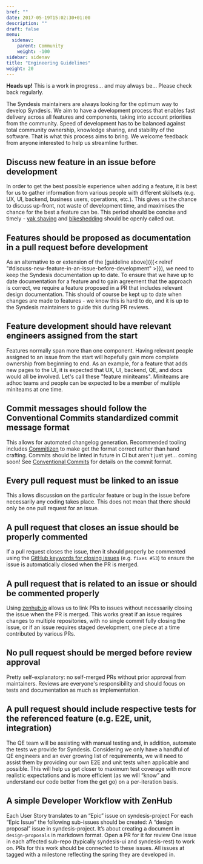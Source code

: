 ```yaml
---
bref: ""
date: 2017-05-19T15:02:30+01:00
description: ""
draft: false
menu:
  sidenav:
    parent: Community
    weight: -100
sidebar: sidenav
title: "Engineering Guidelines"
weight: 20
---
```


<div class="alert alert-info" role="alert">
  <strong>Heads up!</strong> This is a work in progress... and may always be... Please check back regularly.
</div>

The Syndesis maintainers are always looking for the optimum way to develop Syndesis. We aim to have a development process that enables fast delivery across all features and components, taking into account priorities from the community. Speed of development has to be balanced against total community ownership, knowledge sharing, and stability of the software. That is what this process aims to bring. We welcome feedback from anyone interested to help us streamline further.

## Discuss new feature in an issue before development

In order to get the best possible experience when adding a feature, it is best for us to gather information from various people with different skillsets (e.g. UX, UI, backend, business users, operations, etc.). This gives us the chance to discuss up-front, not waste of development time, and maximises the chance for the best a feature can be. This period should be concise and timely - [yak shaving](http://catb.org/jargon/html/Y/yak-shaving.html) and [bikeshedding](https://en.wiktionary.org/wiki/bikeshedding) should be openly called out.

## Features should be proposed as documentation in a pull request before development

As an alternative to or extension of the [guideline above]({{< relref "#discuss-new-feature-in-an-issue-before-development" >}}), we need to keep the Syndesis documentation up to date. To ensure that we have up to date documentation for a feature and to gain agreement that the approach is correct, we require a feature proposed in a PR that includes relevant design documentation. This should of course be kept up to date when changes are made to features - we know this is hard to do, and it is up to the Syndesis maintainers to guide this during PR reviews.

## Feature development should have relevant engineers assigned from the start

Features normally span more than one component. Having relevant people assigned to an issue from the start will hopefully gain more complete ownership from beginning to end. As an example, for a feature that adds new pages to the UI, it is expected that UX, UI, backend, QE, and docs would all be involved. Let's call these "feature miniteams". Miniteams are adhoc teams and people can be expected to be a member of multiple miniteams at one time.

## Commit messages should follow the Conventional Commits standardized commit message format

This allows for automated changelog generation. Recommended tooling includes [Commitizen](https://github.com/commitizen/cz-cli) to make get the format correct rather than hand crafting. Commits should be linted in future in CI but aren't just yet... coming soon! See [Conventional Commits](http://conventionalcommits.org/) for details on the commit format.

## Every pull request must be linked to an issue

This allows discussion on the particular feature or bug in the issue before necessarily any coding takes place. This does not mean that there should only be one pull request for an issue.

## A pull request that closes an issue should be properly commented

If a pull request closes the issue, then it should properly be commented using the [GitHub keywords for closing issues](https://help.github.com/articles/closing-issues-via-commit-messages/)  (e.g. `fixes #53`) to ensure the issue is automatically closed when the PR is merged.

## A pull request that is related to an issue or should be commented properly

Using [zenhub.io](https://zenhub.io) allows us to link PRs to issues without necessarily closing the issue when the PR is merged. This works great if an issue requires changes to multiple repositories, with no single commit fully closing the issue, or if an issue requires staged development, one piece at a time contributed by various PRs.

## No pull request should be merged before review approval

Pretty self-explanatory: no self-merged PRs without prior approval from maintainers. Reviews are everyone's responsibility and should focus on tests and documentation as much as implementation.

## A pull request should include respective tests for the referenced feature (e.g. E2E, unit, integration)

The QE team will be assisting with manual testing and, in addition, automate the tests we provide for Syndesis. Considering we only have a handful of QE engineers and an ever growing list of requirements, we will need to assist them by providing our own E2E and unit tests when applicable and possible. This will help us get closer to maximum test coverage with more realistic expectations and is more efficient (as we will “know” and understand our code better from the get go) on a per-iteration basis.

## A simple Developer Workflow with ZenHub

Each User Story translates to an “Epic” issue on syndesis-project
For each “Epic Issue” the following sub-issues should be created:
A “design proposal” issue in syndesis-project. It’s about creating a document in `design-proposals` in markdown format. Open a PR for it for review
One issue in each affected sub-repo (typically syndesis-ui and syndesis-rest) to work on. PRs for this work should be connected to these issues.
All issues at tagged with a milestone reflecting the spring they are developed in.
